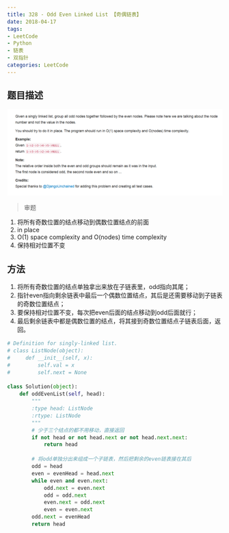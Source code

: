 ```yaml
---
title: 328 - Odd Even Linked List 【奇偶链表】
date: 2018-04-17
tags:
- LeetCode
- Python
- 链表
- 双指针
categories: LeetCode
---
```


## 题目描述
![problem](images/328.png)

<!-- more -->

>审题
1. 将所有奇数位置的结点移动到偶数位置结点的前面
2. in place
3. O(1) space complexity and O(nodes) time complexity
4. 保持相对位置不变

## 方法
1. 将所有奇数位置的结点单独拿出来放在子链表里，odd指向其尾；
2. 指针even指向剩余链表中最后一个偶数位置结点，其后是还需要移动到子链表的奇数位置结点；
3. 要保持相对位置不变，每次把even后面的结点移动到odd后面就行；
4. 最后剩余链表中都是偶数位置的结点，将其接到奇数位置结点子链表后面，返回。

```python
# Definition for singly-linked list.
# class ListNode(object):
#     def __init__(self, x):
#         self.val = x
#         self.next = None

class Solution(object):
    def oddEvenList(self, head):
        """
        :type head: ListNode
        :rtype: ListNode
        """
        # 少于三个结点的都不用移动，直接返回
        if not head or not head.next or not head.next.next:
            return head

        # 将odd单独分出来组成一个子链表，然后把剩余的even链表接在其后
        odd = head
        even = evenHead = head.next
        while even and even.next:
            odd.next = even.next
            odd = odd.next
            even.next = odd.next
            even = even.next
        odd.next = evenHead
        return head
```
